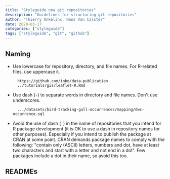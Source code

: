 ```yaml
---
title: "Styleguide new git repositories"
description: "Guidelines for structuring git repositories"
author: "Thierry Onkelinx, Hans Van Calster"
date: 2020-03-17
categories: ["styleguide"]
tags: ["styleguide", "git", "github"]
---
```


## Naming

* Use lowercase for repository, directory, and file names. For R-related files, use uppercase `R`.

        https://github.com/inbo/data-publication
        ../tutorials/gis/leaflet-R.Rmd

* Use dash (`-`) to separate words in directory and file names. Don't use underscores.

        .../datasets/bird-tracking-gull-occurrences/mapping/dwc-occurrence.sql

* Avoid the use of dash (`-`) in the name of repositories that you intend for R package development (it is OK to use a dash in repository names for other purposes). Especially if you intend to publish the package at CRAN at some point. CRAN demands package names to comply with the following: "contain only (ASCII) letters, numbers and dot, have at least two characters and start with a letter and not end in a dot". Few packages include a dot in their name, so avoid this too.

## READMEs
